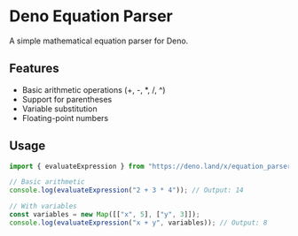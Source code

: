 # Deno Equation Parser

A simple mathematical equation parser for Deno.

## Features

- Basic arithmetic operations (+, -, *, /, ^)
- Support for parentheses
- Variable substitution
- Floating-point numbers

## Usage

```typescript
import { evaluateExpression } from "https://deno.land/x/equation_parser/mod.ts";

// Basic arithmetic
console.log(evaluateExpression("2 + 3 * 4")); // Output: 14

// With variables
const variables = new Map([["x", 5], ["y", 3]]);
console.log(evaluateExpression("x + y", variables)); // Output: 8